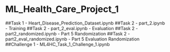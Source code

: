 # ML_Health_Care_Project_1
##Task 1 - Heart_Disease_Prediction_Dataset.ipynb
##Task 2 - part_2.ipynb - Training
##Task 2 - part_2_eval.ipynb - Evaluation
##Task 2 - part2_randomized.ipynb - Part 5 Randomization
##Task 2 - part2_eval_randomized.ipynb - Part 5 Evaluation Randomization
##Challenge 1 - ML4HC_Task_1_Challenge_1.ipynb
